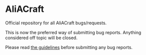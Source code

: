 # AliACraft
Official repository for all AliACraft bugs/requests.

This is now the preferred way of submitting bug reports. Anything considered off topic will be closed.

Please read [the guidelines](https://github.com/NachtRaben/AliACraft-Issues/blob/master/CONTRIBUTING.md) before submitting any bug reports.
